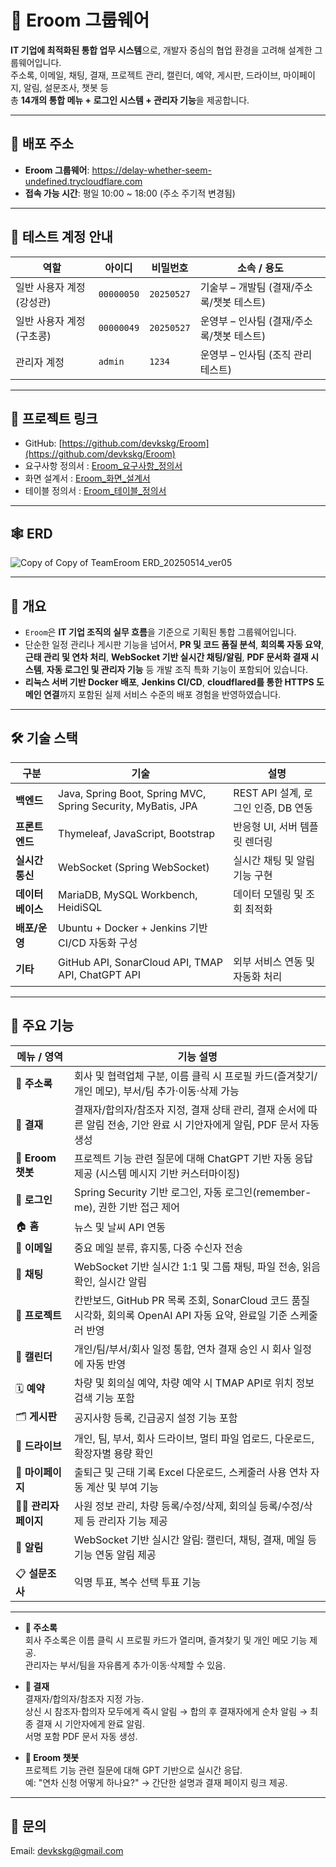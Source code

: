 # 📘 Eroom 그룹웨어  
**IT 기업에 최적화된 통합 업무 시스템**으로, 개발자 중심의 협업 환경을 고려해 설계한 그룹웨어입니다.  
주소록, 이메일, 채팅, 결재, 프로젝트 관리, 캘린더, 예약, 게시판, 드라이브, 마이페이지, 알림, 설문조사, 챗봇 등  
총 **14개의 통합 메뉴 + 로그인 시스템 + 관리자 기능**을 제공합니다.

---
## 🚀 배포 주소

- **Eroom 그룹웨어**: https://delay-whether-seem-undefined.trycloudflare.com
- **접속 가능 시간**: 평일 10:00 ~ 18:00 (주소 주기적 변경됨)

---

## 👤 테스트 계정 안내

| 역할 | 아이디 | 비밀번호 | 소속 / 용도 |
|------|--------|-----------|------------------------------|
| 일반 사용자 계정(강성관) | `00000050` | `20250527` | 기술부 – 개발팀 (결재/주소록/챗봇 테스트) |
| 일반 사용자 계정(구초콩) | `00000049` | `20250527` | 운영부 – 인사팀 (결재/주소록/챗봇 테스트) |
| 관리자 계정   | `admin`    | `1234`     | 운영부 – 인사팀 (조직 관리 테스트) |

---
## 🔗 프로젝트 링크  
- GitHub: [https://github.com/devkskg/Eroom](https://github.com/devkskg/Eroom)
- 요구사항 정의서 : [Eroom_요구사항_정의서](https://docs.google.com/spreadsheets/d/1FnjUiZ47b5gXDKNCxk-6f5R7QsUl4JaYwkxmnsJ0pGQ/edit?usp=sharing)
- 화면 설계서 : [Eroom_화면_설계서](https://www.figma.com/design/ZrAUIhsFwkzimaTK8K3gLM/%EA%B7%B8%EB%A3%B9%EC%9B%A8%EC%96%B4-Eroom-_%ED%99%94%EB%A9%B4%EC%A0%95%EC%9D%98%EC%84%9C?node-id=0-1&t=XkQXaov4YeZu58OZ-1)
- 테이블 정의서 : [Eroom_테이블_정의서](https://docs.google.com/spreadsheets/d/1i73eiJoRsjeHjq9QGhgr64stYZC7STOOYxxJWaY-3YE/edit?usp=sharing)

---

## 🕸️ ERD
![Copy of Copy of TeamEroom ERD_20250514_ver05](https://github.com/user-attachments/assets/e81831ff-17b8-403b-bcb0-40c3a476f384)


---

## 🧩 개요  
- `Eroom`은 **IT 기업 조직의 실무 흐름**을 기준으로 기획된 통합 그룹웨어입니다.  
- 단순한 일정 관리나 게시판 기능을 넘어서, **PR 및 코드 품질 분석**, **회의록 자동 요약**, **근태 관리 및 연차 처리**, **WebSocket 기반 실시간 채팅/알림**, **PDF 문서화 결재 시스템**, **자동 로그인 및 관리자 기능** 등 개발 조직 특화 기능이 포함되어 있습니다.  
- **리눅스 서버 기반 Docker 배포**, **Jenkins CI/CD**, **cloudflared를 통한 HTTPS 도메인 연결**까지 포함된 실제 서비스 수준의 배포 경험을 반영하였습니다.

---

## 🛠 기술 스택

| 구분 | 기술 | 설명 |
|------|------|------|
| **백엔드** | Java, Spring Boot, Spring MVC, Spring Security, MyBatis, JPA | REST API 설계, 로그인 인증, DB 연동 |
| **프론트엔드** | Thymeleaf, JavaScript, Bootstrap | 반응형 UI, 서버 템플릿 렌더링 |
| **실시간 통신** | WebSocket (Spring WebSocket) | 실시간 채팅 및 알림 기능 구현 |
| **데이터베이스** | MariaDB, MySQL Workbench, HeidiSQL | 데이터 모델링 및 조회 최적화 |
| **배포/운영** | Ubuntu + Docker + Jenkins 기반 CI/CD 자동화 구성 |
| **기타** | GitHub API, SonarCloud API, TMAP API, ChatGPT API | 외부 서비스 연동 및 자동화 처리 |

---

## 🚀 주요 기능

| 메뉴 / 영역 | 기능 설명 |
|--------------|------------|
| 📇 **주소록** | 회사 및 협력업체 구분, 이름 클릭 시 프로필 카드(즐겨찾기/개인 메모), 부서/팀 추가·이동·삭제 가능 |
| 📑 **결재** | 결재자/합의자/참조자 지정, 결재 상태 관리, 결재 순서에 따른 알림 전송, 기안 완료 시 기안자에게 알림, PDF 문서 자동 생성 |
| 💬 **Eroom 챗봇** | 프로젝트 기능 관련 질문에 대해 ChatGPT 기반 자동 응답 제공 (시스템 메시지 기반 커스터마이징)
| 🔐 **로그인** | Spring Security 기반 로그인, 자동 로그인(remember-me), 권한 기반 접근 제어 |
| 🏠 **홈** | 뉴스 및 날씨 API 연동 |
| 📧 **이메일** | 중요 메일 분류, 휴지통, 다중 수신자 전송 |
| 💬 **채팅** | WebSocket 기반 실시간 1:1 및 그룹 채팅, 파일 전송, 읽음 확인, 실시간 알림 |
| 📁 **프로젝트** | 칸반보드, GitHub PR 목록 조회, SonarCloud 코드 품질 시각화, 회의록 OpenAI API 자동 요약, 완료일 기준 스케줄러 반영 |
| 📅 **캘린더** | 개인/팀/부서/회사 일정 통합, 연차 결재 승인 시 회사 일정에 자동 반영 |
| 🗓 **예약** | 차량 및 회의실 예약, 차량 예약 시 TMAP API로 위치 정보 검색 기능 포함 |
| 🗂 **게시판** | 공지사항 등록, 긴급공지 설정 기능 포함 |
| 📂 **드라이브** | 개인, 팀, 부서, 회사 드라이브, 멀티 파일 업로드, 다운로드, 확장자별 용량 확인 |
| 👤 **마이페이지** | 출퇴근 및 근태 기록 Excel 다운로드, 스케줄러 사용 연차 자동 계산 및 부여 기능 |
| 🧑‍💼 **관리자 페이지** | 사원 정보 관리, 차량 등록/수정/삭제, 회의실 등록/수정/삭제 등 관리자 기능 제공 |
| 🔔 **알림** | WebSocket 기반 실시간 알림: 캘린더, 채팅, 결재, 메일 등 기능 연동 알림 제공 |
| 📋 **설문조사** | 익명 투표, 복수 선택 투표 기능 |

---

- **📇 주소록**  
  회사 주소록은 이름 클릭 시 프로필 카드가 열리며, 즐겨찾기 및 개인 메모 기능 제공.  
  관리자는 부서/팀을 자유롭게 추가·이동·삭제할 수 있음.

- **📑 결재**  
  결재자/합의자/참조자 지정 가능.  
  상신 시 참조자·합의자 모두에게 즉시 알림 → 합의 후 결재자에게 순차 알림 → 최종 결재 시 기안자에게 완료 알림.  
  서명 포함 PDF 문서 자동 생성.

- **💬 Eroom 챗봇**  
  프로젝트 기능 관련 질문에 대해 GPT 기반으로 실시간 응답.  
  예: "연차 신청 어떻게 하나요?" → 간단한 설명과 결재 페이지 링크 제공.

---

## 📧 문의  
Email: devkskg@gmail.com
